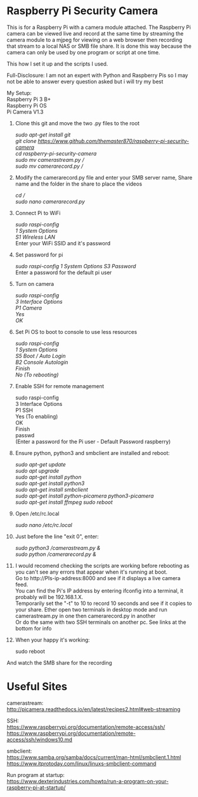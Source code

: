 # Raspberry Pi Security Camera
This is for a Raspberry Pi with a camera module attached.
The Raspberry Pi camera can be viewed live and record at the same time by streaming the camera module to a mjpeg for viewing on a web browser then recording that stream to a local NAS or SMB file share.
It is done this way because the camera can only be used by one program or script at one time.

This how I set it up and the scripts I used.

Full-Disclosure: I am not an expert with Python and Raspberry Pis so I may not be able to answer every question asked but i will try my best

My Setup:  
Raspberry Pi 3 B+  
Raspberry Pi OS  
Pi Camera V1.3  

1. Clone this git and move the two .py files to the root
	
	*sudo apt-get install git  
	git clone https://www.github.com/themaster870/raspberry-pi-security-camera  
	cd raspberry-pi-security-camera  
	sudo mv camerastream.py /  
	sudo mv camerarecord.py /*

2. Modify the camerarecord.py file and enter your SMB server name, Share name and the folder in the share to place the videos

	*cd /  
	sudo nano camerarecord.py*  
	
3. Connect Pi to WiFi
	
	*sudo raspi-config  
	1 System Options  
	S1 Wireless LAN*  
	Enter your WiFi SSID and it's password
	
4. Set password for pi
	
	*sudo raspi-config
	1 System Options
	S3 Password*  
	Enter a password for the default pi user
	
4. Turn on camera
	
	*sudo raspi-config  
	3 Interface Options  
	P1 Camera  
	Yes  
	OK*

5. Set Pi OS to boot to console to use less resources

	*sudo raspi-config  
	1 System Options  
	S5 Boot / Auto Login  
	B2 Console Autologin  
	Finish  
	No (To rebooting)*  

6. Enable SSH for remote management
	
	sudo raspi-config  
	3 Interface Options  
	P1 SSH  
	Yes (To enabling)  
	OK  
	Finish  
	passwd  
	(Enter a password for the Pi user - Default Password raspberry)  
	

7. Ensure python, python3 and smbclient are installed and reboot:

    *sudo apt-get update  
    sudo apt upgrade  
    sudo apt-get install python  
    sudo apt-get install python3  
    sudo apt-get install smbclient  
    sudo apt-get install python-picamera python3-picamera  
    sudo apt-get install ffmpeg
    sudo reboot*  

8. Open /etc/rc.local

	*sudo nano /etc/rc.local*
	
9. Just before the line "exit 0", enter:

	*sudo python3 /camerastream.py &  
	sudo python /camerarecord.py &*

10. I would recomend checking the scripts are working before rebooting as you can't see any errors that appear when it's running at boot.  
Go to http://PIs-ip-address:8000 and see if it displays a live camera feed.  
You can find the Pi's IP address by entering ifconfig into a terminal, it probably will be 192.168.1.X.  
Temporarily set the "-t" to 10 to record 10 seconds and see if it copies to your share. 
Ether open two terminals in desktop mode and run camerastream.py in one then camerarecord.py in another  
Or do the same with two SSH terminals on another pc. See links at the bottom for info  

11. When your happy it's working:

	sudo reboot  

And watch the SMB share for the recording

# Useful Sites  
camerastream:  
http://picamera.readthedocs.io/en/latest/recipes2.html#web-streaming

SSH:  
https://www.raspberrypi.org/documentation/remote-access/ssh/  
https://www.raspberrypi.org/documentation/remote-access/ssh/windows10.md  

smbclient:  
https://www.samba.org/samba/docs/current/man-html/smbclient.1.html  
https://www.itprotoday.com/linux/linuxs-smbclient-command

Run program at startup:  
https://www.dexterindustries.com/howto/run-a-program-on-your-raspberry-pi-at-startup/

